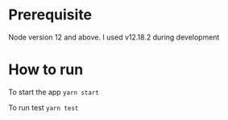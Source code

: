 # Prerequisite
Node version 12 and above. I used v12.18.2 during development

# How to run
To start the app
`yarn start`

To run test
`yarn test`
